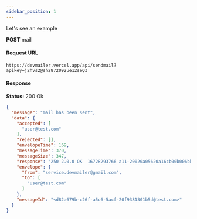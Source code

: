 ```yaml
---
sidebar_position: 1
---
```


Let's see an example

**POST** mail

#### Request URL

```
https://devmailer.vercel.app/api/sendmail?apikey=j2hvs2@sh2872092ue12seQ3
```

#### Response

**Status:** 200 Ok

```json
{
  "message": "mail has been sent",
  "data": {
    "accepted": [
      "user@test.com"
    ],
    "rejected": [],
    "envelopeTime": 169,
    "messageTime": 370,
    "messageSize": 347,
    "response": "250 2.0.0 OK  16728293766 a11-20020a05620a16cb00b006bb29d932e1sm221367966qkn.105 - gsmtp",
    "envelope": {
      "from": "service.devmailer@gmail.com",
      "to": [
        "user@test.com"
      ]
    },
    "messageId": "<d82a679b-c26f-a5c6-5acf-20f9381301b5d@test.com>"
  }
}
```

